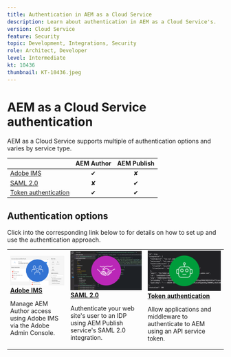 ```yaml
---
title: Authentication in AEM as a Cloud Service
description: Learn about authentication in AEM as a Cloud Service's.
version: Cloud Service
feature: Security
topic: Development, Integrations, Security
role: Architect, Developer
level: Intermediate
kt: 10436
thumbnail: KT-10436.jpeg
---
```


# AEM as a Cloud Service authentication

AEM as a Cloud Service supports multiple of authentication options and varies by service type. 

|                       | AEM Author | AEM Publish | 
|-----------------------|:----------:|:-----------:|
| [Adobe IMS](../accessing/overview.md) |  &#10004;  | &#10008;    |
| [SAML 2.0](./saml-2-0.md) |  &#10008;  | &#10004;    |
| [Token authentication](../../headless-tutorial/authentication/overview.md) |  &#10004;  | &#10004;    |

## Authentication options

Click into the corresponding link below to for details on how to set up and use the authentication approach.

<table>
  <tr>
   <td>
      <a  href="../accessing/overview.md"><img alt="Adobe IMS" src="./assets/card--adobe-ims.png"/></a>
      <div><strong><a href="../accessing/overview.md">Adobe IMS</a></strong></div>
      <p>
          Manage AEM Author access using Adobe IMS via the Adobe Admin Console.
      </p>
    </td>   
   <td>
      <a  href="./saml-2-0.md"><img alt="SAML 2.0" src="./assets/card--saml-2-0.png"/></a>
      <div><strong><a href="./saml-2-0.md">SAML 2.0</a></strong></div>
      <p>
        Authenticate your web site's user to an IDP using AEM Publish service's SAML 2.0 integration.
      </p>
    </td>   
   <td>
      <a  href="../../headless-tutorial/authentication/overview.md"><img alt="Token" src="./assets/card--token.png"/></a>
      <div><strong><a href="../../headless-tutorial/authentication/overview.md">Token authentication</a></strong></div>
      <p>
        Allow applications and middleware to authenticate to AEM using an API service token.
      </p>
    </td>   
  </tr>
</table>
